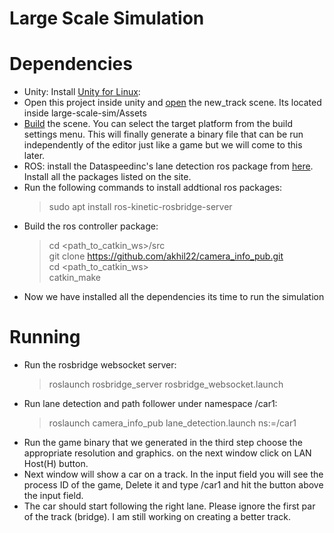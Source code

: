 # Large Scale Simulation




# Dependencies

- Unity: Install [Unity for Linux](https://forum.unity.com/threads/unity-on-linux-release-notes-and-known-issues.350256/): 
- Open this project inside unity and [open](https://docs.unity3d.com/Manual/CreatingScenes.html) the new_track scene. Its located inside large-scale-sim/Assets
-  [Build](https://docs.unity3d.com/Manual/BuildSettings.html) the scene. You can select the target platform from the build settings menu. This will finally generate a binary file that can be run independently of the editor just like a game but we will come to this later. 
- ROS: install the Dataspeedinc's lane detection ros package from [here](https://bitbucket.org/DataspeedInc/dbw_mkz_simulation). Install all the packages listed on the site.
- Run the following commands to install addtional ros packages:
  > sudo apt install ros-kinetic-rosbridge-server
 - Build the ros controller package:
   > cd <path_to_catkin_ws>/src  
   > git clone https://github.com/akhil22/camera_info_pub.git  
   > cd <path_to_catkin_ws>  
   > catkin_make   
 - Now we have installed all the dependencies its time to run the simulation 

# Running
- Run the rosbridge websocket server:
  > roslaunch rosbridge_server rosbridge_websocket.launch
 - Run lane detection and path follower under namespace /car1:
   > roslaunch camera_info_pub lane_detection.launch ns:=/car1
- Run the game binary that we generated in the third step choose the appropriate resolution and graphics. on the next window click on LAN Host(H) button.
- Next window will show a car on a track. In the input field you will see the process ID of the game, Delete it and type /car1 and hit the button above the input field.
- The car should start following the right lane. Please ignore the first par of the track (bridge). I am still working on creating a better track.  

